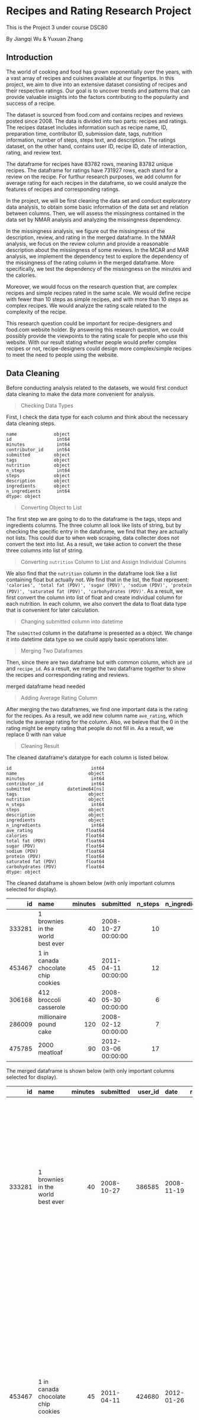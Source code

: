 # Recipes and Rating Research Project

This is the Project 3 under course DSC80

By Jiangqi Wu & Yuxuan Zhang

## Introduction

The world of cooking and food has grown exponentially over the years, with a vast array of recipes and cuisines available at our fingertips. In this project, we aim to dive into an extensive dataset consisting of recipes and their respective ratings. Our goal is to uncover trends and patterns that can provide valuable insights into the factors contributing to the popularity and success of a recipe.

The dataset is sourced from food.com and contains recipes and reviews posted since 2008. The data is divided into two parts: recipes and ratings. The recipes dataset includes information such as recipe name, ID, preparation time, contributor ID, submission date, tags, nutrition information, number of steps, steps text, and description. The ratings dataset, on the other hand, contains user ID, recipe ID, date of interaction, rating, and review text.

The dataframe for recipes have 83782 rows, meaning 83782 unique recipes. The dataframe for ratings have 731927 rows, each stand for a review on the recipe. For furthur research purposes, we add column for average rating for each recipes in the dataframe, so we could analyze the features of recipes and corresponding ratings.

In the project, we will be first cleaning the data set and conduct exploratory data analysis, to obtain some basic information of the data set and relation between columns. Then, we will assess the missingness contained in the data set by NMAR analysis and analyzing the missingness dependency. 

In the missingness analysis, we figure out the missingness of the description, review, and rating in the merged dataframe. In the NMAR analysis, we focus on the review column and provide a reasonable description about the missingness of some reviews. In the MCAR and MAR analysis, we implement the dependency test to explore the dependency of the missingness of the rating column in the merged dataframe. More specifically, we test the dependency of the missingness on the minutes and the calories.

Moreover, we would focus on the research question that, are complex recipes and simple recipes rated in the same scale. We would define recipe with fewer than 10 steps as simple recipes, and with more than 10 steps as complex recipes. We would analyze the rating scale related to the complexity of the recipe.

This research question could be important for recipe-designers and food.com website holder. By answering this research question, we could possibly provide the viewpoints to the rating scale for people who use this website. With our result stating whether people would prefer complex recipes or not, recipe-designers could design more complex/simple recipes to meet the need to people using the website.

## Data Cleaning

Before conducting analysis related to the datasets, we would first conduct data cleaning to make the data more convenient for analysis.

> Checking Data Types
 
First, I check the data type for each column and think about the necessary data cleaning steps.

```
name              object
id                 int64
minutes            int64
contributor_id     int64
submitted         object
tags              object
nutrition         object
n_steps            int64
steps             object
description       object
ingredients       object
n_ingredients      int64
dtype: object
```
> Converting Object to List

The first step we are going to do to the dataframe is the tags, steps and ingredients columns. The three column all look like lists of string, but by checking the specific entry in the dataframe, we find that they are actually not lists. This could due to when web scraping, data collecter does not convert the text into list. As a result, we take action to convert the these three columns into list of string.

> Converting `nutrition` Column to List and Assign Individual Columns

We also find that the `nutrition` column in the dataframe look like a list containing float but actually not. We find that in the list, the float represent: `'calories', 'total fat (PDV)', 'sugar (PDV)', 'sodium (PDV)', 'protein (PDV)', 'saturated fat (PDV)', 'carbohydrates (PDV)'`. As a result, we first convert the column into list of float and create individual column for each nutrition. In each column, we also convert the data to float data type that is convenient for later calculation.

> Changing submitted column into datetime

The `submitted` column in the dataframe is presented as a object. We change it into datetime data type so we could apply basic operations later.

> Merging Two Dataframes
 
Then, since there are two dataframe but with common column, which are `id` and `recipe_id`. As a result, we merge the two dataframe together to show the recipes and corresponding rating and reviews.

merged dataframe head needed

> Adding Average Rating Column

After merging the two dataframes, we find one important data is the rating for the recipes. As a result, we add new column name `ave_rating`, which include the average rating for the column. Also, we beleve that the 0 in the rating might be empty rating that people do not fill in. As a result, we replace 0 with nan value

> Cleaning Result

The cleaned dataframe's datatype for each column is listed below.

```
id                              int64
name                           object
minutes                         int64
contributor_id                  int64
submitted              datetime64[ns]
tags                           object
nutrition                      object
n_steps                         int64
steps                          object
description                    object
ingredients                    object
n_ingredients                   int64
ave_rating                    float64
calories                      float64
total fat (PDV)               float64
sugar (PDV)                   float64
sodium (PDV)                  float64
protein (PDV)                 float64
saturated fat (PDV)           float64
carbohydrates (PDV)           float64
dtype: object
```

The cleaned dataframe is shown below (with only important columns selected for display).

|     id | name                                 |   minutes | submitted           |   n_steps |   n_ingredients |   ave_rating |
|-------:|:-------------------------------------|----------:|:--------------------|----------:|----------------:|-------------:|
| 333281 | 1 brownies in the world    best ever |        40 | 2008-10-27 00:00:00 |        10 |               9 |            4 |
| 453467 | 1 in canada chocolate chip cookies   |        45 | 2011-04-11 00:00:00 |        12 |              11 |            5 |
| 306168 | 412 broccoli casserole               |        40 | 2008-05-30 00:00:00 |         6 |               9 |            5 |
| 286009 | millionaire pound cake               |       120 | 2008-02-12 00:00:00 |         7 |               7 |            5 |
| 475785 | 2000 meatloaf                        |        90 | 2012-03-06 00:00:00 |        17 |              13 |            5 |

The merged dataframe is shown below (with only important columns selected for display).

|     id | name                                 |   minutes | submitted   |   user_id | date       |   rating | review                                                                                                                                                                                                                                                                                                                                           |
|-------:|:-------------------------------------|----------:|:------------|----------:|:-----------|---------:|:-------------------------------------------------------------------------------------------------------------------------------------------------------------------------------------------------------------------------------------------------------------------------------------------------------------------------------------------------|
| 333281 | 1 brownies in the world    best ever |        40 | 2008-10-27  |    386585 | 2008-11-19 |        4 | These were pretty good, but took forever to bake.  I would send it ended up being almost an hour!  Even then, the brownies stuck to the foil, and were on the overly moist side and not easy to cut.  They did taste quite rich, though!  Made for My 3 Chefs.                                                                                   |
| 453467 | 1 in canada chocolate chip cookies   |        45 | 2011-04-11  |    424680 | 2012-01-26 |        5 | Originally I was gonna cut the recipe in half (just the 2 of us here), but then we had a park-wide yard sale, & I made the whole batch & used them as enticements for potential buyers ~ what the hey, a free cookie as delicious as these are, definitely works its magic! Will be making these again, for sure! Thanks for posting the recipe! |
| 306168 | 412 broccoli casserole               |        40 | 2008-05-30  |     29782 | 2008-12-31 |        5 | This was one of the best broccoli casseroles that I have ever made.  I made my own chicken soup for this recipe. I was a bit worried about the tsp of soy sauce but it gave the casserole the best flavor. YUM!                                                                                                                                  |


## Exploratory Data Analysis

### Univariate Analysis

In the univariate analysis, we would analyze the distribution of number of ingredients and the distribution of number of steps

<iframe src="assets/fig1.html" width=800 height=600 frameBorder=0></iframe>

This shows that the distribution could be approximate as a gaussian distribution but skewed right. We would say that the graph centered around 8, meaning that most recipes have 8 ingredients.

<iframe src="assets/fig2.html" width=800 height=600 frameBorder=0></iframe>

The distrubution also show similar trend in the number of steps, which is a right skewed gaussian distribution. By comparing at the two graph, the graph for the number of distribution is more centered. The center for the graph is around 7, meaning most recipes have 7 steps. Also, we could see the graph have a lot outliers that have very big step numbers. After observing the dataset and also consider together with the `minutes` column and real life situation, we decided to choose steps greater than 40 and minutes greater than 200 as outlier and not faithful data.

### Bivariate Analysis

Then, we do bivariate analysis between the number of steps and the number of ingredients


<iframe src="assets/fig3.html" width=800 height=600 frameBorder=0></iframe>


When the individual distritbution for number of steps and number of ingredients seems very similar, the scatter plot does not show very strong correlation between the number of steps and number of ingredient. We could say that there is weak positive relationship between the number of steps and the number of ingredients.


<iframe src="assets/fig4.html" width=800 height=600 frameBorder=0></iframe>


We could see that the average rating and the number of ingredients in the recipes do not have much relationship with each other. Especially with number of ingredients smaller than 15, it is almost a horizontal line, showing no relationship between the two variables. The large fluctuate with number of ingredients larger than 15 could be due to relatively small data size collected within that range.

### Interesting Aggregates

In the aggregates analysis, we will study the total fat with the cooking minutes


|   ('minutes', '') |   ('mean', 'total fat (PDV)') |   ('median', 'total fat (PDV)') |   ('min', 'total fat (PDV)') |   ('max', 'total fat (PDV)') |
|------------------:|------------------------------:|--------------------------------:|-----------------------------:|-----------------------------:|
|                 0 |                      46       |                              46 |                           46 |                           46 |
|                 1 |                       7.78603 |                               0 |                            0 |                          159 |
|                 2 |                       9.69053 |                               0 |                            0 |                          419 |
|                 3 |                      12.5794  |                               2 |                            0 |                          411 |
|                 4 |                      20.4719  |                               7 |                            0 |                          258 |

This is the pivot table for the `total fat` and `minutes`


<iframe src="assets/fig6.html" width=800 height=600 frameBorder=0></iframe>


<iframe src="assets/fig7.html" width=800 height=600 frameBorder=0></iframe>

One interesting result that we find in the aggregates data is that there is a peek for total fat in the recipe around 60 minutes of cooking time. Otherwise the recipes' total fat is fluctuate around 50 PDV, which is around 1000 calories. This shows that most recipes collected are recipes for health food.

## Assessment of Missingness

In this part, we will be conducting assessment of missingness on the merged dataframe.

### NMAR Analysis

In the NMAR, we focus on the missingness of the review in the merged dataframe. The missingness of the review is probably because someone think that the recipe is easy and there is nothing worth talking about. Thus, they just skip the review. If we want additional data to prove it (making it MAR), we could add a personal difficulty evaluation for every person who use this recipe.

### Missingness Dependency

Now, we focus on the missingness of rating in the merged dataframe and test the dependency of this missingness. 
We are preparing to test the dependency of the missingness on the minutes, the time to finish the recipe, and the calories, the energy of the recipe.

> Minutes and Rating

Null hypothesis: the distribution of the minutes when rating is missing is the same as the distribution of the minutes when rating is not missing
Alternative hypothesis: the distribution of the minutes when rating is missing is different from the distribution of the minutes when rating is not missing
Observed Statistics: the absolute difference between minutes mean of these two distributions. We also draw distribution plots about these two distributions.

<iframe src="assets/fig11.html" width=800 height=600 frameBorder=0></iframe>

We use permutation test to shuffle the missingness of rating 1000 times and get 1000 simulating results about the absolute difference. 

<iframe src="assets/fig12.html" width=800 height=600 frameBorder=0></iframe>

Finally, we calculate the p-value 0.127. when we use 0.05 as a significance threshold, since 0.127 > 0.05, we fail to reject the null hypothesis that the rating is not dependent on the minutes.

> Calories and Rating

Null hypothesis: the distribution of the calories when rating is missing is the same as the distribution of the calories when rating is not missing
Alternative hypothesis: the distribution of the calories when rating is missing is different from the distribution of the calories when rating is not missing
Observed Statistics: the absolute difference between calories mean of these two distributions. We also draw distribution plots about these two distributions.

<iframe src="assets/fig13.html" width=800 height=600 frameBorder=0></iframe>

We use permutation test to shuffle the missingness of rating 1000 times and get 1000 simulating results about the absolute difference. 

<iframe src="assets/fig14.html" width=800 height=600 frameBorder=0></iframe>

Finally, we calculate the p-value approximately 0.0. when we use 0.05 as a significance threshold, since 0.0 <= 0.05, we reject the null hypothesis that the rating is not dependent on the calories.

## Hypothesis Testing

The question we are going to research on is that: are regular recipes and complex recipes are rated in the same scale?

In this part, we will define a complex recipes as recipes have greater than 10 steps. We will conduct a permutation test.

### Setting Up the Testing

Null Hypothesis H0: People are rating all the recipes in the same scale.

Alternative Hypothesis H1: People are giving complex recipe lower rating

The reason for choosing one-sided test is that we might assume people could feel frustrated when cooking complex recipes, and also recipes with more steps are harder to cook

| complex   |   n_steps |   ave_rating |
|:----------|----------:|-------------:|
| False     |   6.35718 |      4.50184 |
| True      |  16.1414  |      4.48441 |

Since ave_rating is numerical data, so it is proper to use the difference in mean as test statistics. In the part of research, the significant level we choose is `0.05`

The observed difference in mean is `0.017428379224658563`

### Permutation Test

<iframe src="assets/fig10.html" width=800 height=600 frameBorder=0></iframe>

We ran permutation test for 10000 times and the graph shows the distribution of permutation test result. The red line marks the observed value.

### Hypothesis Testing Conclusion

The P-value for the testing is 0.0013, which means that at significant level of 0.05, we are able to reject the null hypothesis.

This result could be reasonable since first, hight level complexity of a recipes could mean difficulties in cooking the dish and increasing probability in failing. If people fail to cook the dish, they might give low rating to the recipe. Also, people might have higher expectation on the dish if it is complex and hard to make. Then, people might have a more strict rating scale for complex recipes. 

